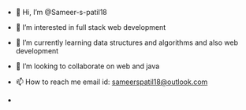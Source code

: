 - 👋 Hi, I’m @Sameer-s-patil18
- 👀 I’m interested in full stack web development
- 🌱 I’m currently learning data structures and algorithms and also web development

- 💞️ I’m looking to collaborate on web and java
- 📫 How to reach me email id: sameerspatil18@outlook.com
-

<!---
Sameer-s-patil18/Sameer-s-patil18 is a ✨ special ✨ repository because its `README.md` (this file) appears on your GitHub profile.
You can click the Preview link to take a look at your changes.
--->
